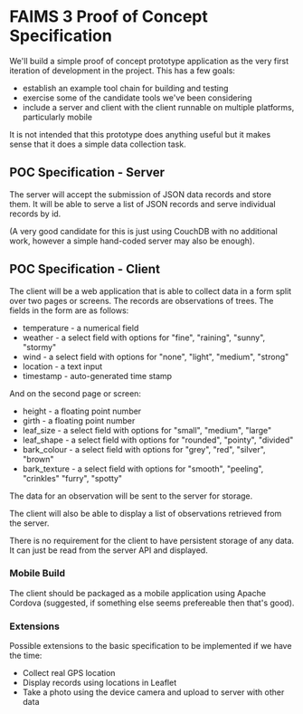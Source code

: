 # FAIMS 3 Proof of Concept Specification

We'll build a simple proof of concept prototype application as the very first iteration of development in the project. This has a few goals:

* establish an example tool chain for building and testing 
* exercise some of the candidate tools we've been considering
* include a server and client with the client runnable on multiple platforms, particularly mobile

It is not intended that this prototype does anything useful but it makes sense that it does a simple data collection task. 

## POC Specification - Server

The server will accept the submission of JSON data records and store them. It will be able to serve a list of JSON records and serve individual records by id. 

(A very good candidate for this is just using CouchDB with no additional work, however a simple hand-coded server may also be enough). 


## POC Specification - Client

The client will be a web application that is able to collect data in a form split over two pages or screens.  The records are observations of trees. The fields in the form are as follows:

   * temperature - a numerical field
   * weather - a select field with options for "fine", "raining", "sunny", "stormy"
   * wind - a select field with options for "none", "light", "medium", "strong"
   * location - a text input
   * timestamp - auto-generated time stamp

And on the second page or screen:

   * height - a floating point number
   * girth - a floating point number
   * leaf_size - a select field with options for "small", "medium", "large"
   * leaf_shape - a select field with options for "rounded", "pointy", "divided"
   * bark_colour - a select field with options for "grey", "red", "silver", "brown"
   * bark_texture - a select field with options for "smooth", "peeling", "crinkles" "furry", "spotty"

The data for an observation will be sent to the server for storage.  

The client will also be able to display a list of observations retrieved from the server.

There is no requirement for the client to have persistent storage of any data.
It can just be read from the server API and displayed.

### Mobile Build

The client should be packaged as a mobile application using Apache Cordova (suggested, 
if something else seems prefereable then that's good).  


### Extensions

Possible extensions to the basic specification to be implemented if we have the time:

 * Collect real GPS location
 * Display records using locations in Leaflet
 * Take a photo using the device camera and upload to server with other data
